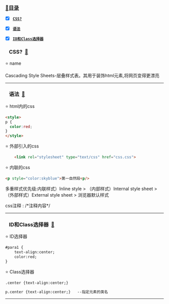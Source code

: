 ### <a  id="top" href="#top">:closed_book:目录 </a>

- [x] <a href="#01">**`CSS?`**</a>
- [x] <a href="#02">**`语法`**</a>
- [x] <a href="#03">**`ID和Class选择器`**</a>


### &nbsp;&nbsp; <a id="01">CSS?</a>&nbsp;&nbsp;<a href="#top">:blue_book:</a>

:star: name

Cascading Style Sheets-层叠样式表。其用于装饰html元素,将网页变得更漂亮

---
### &nbsp;&nbsp; <a id="02">语法</a>&nbsp;&nbsp;<a href="#top">:blue_book:</a>

:star: html内的css
```html
<style>
p {
  color:red;
}
</style>
```

:star: 外部引入的css
```html
    <link rel="stylesheet" type="text/css" href="css.css">
```

:star: 内联的css

```html
<p style="color:skyblue">第一自然段<p/>
```

多重样式优先级:内联样式）Inline style > （内部样式）Internal style sheet >（外部样式）External style sheet > 浏览器默认样式

css注释 : \/*注释内容\*/

---
### &nbsp;&nbsp; <a id="03">ID和Class选择器</a>&nbsp;&nbsp;<a href="#top">:blue_book:</a>

:star:  ID选择器
```html
#para1 {
    text-align:center;
    color:red;
}
```

:star: Class选择器
```html
.center {text-align:center;}
```

```html
p.center {text-align:center;}   --指定元素的类名
```
---












